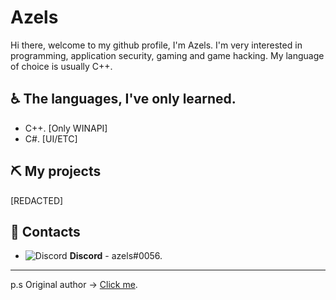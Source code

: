 # Azels
Hi there, welcome to my github profile, I'm Azels. I'm very interested in programming, application security, gaming and game hacking. My language of choice is usually C++.

## ♿ The languages, I've only learned.
* C++. [Only WINAPI]
* C#. [UI/ETC]

## ⛏ My projects
[REDACTED]

## 📖 Contacts
- ![Discord](https://i.imgur.com/002xgns.png) __Discord__ - azels#0056.

___
p.s Original author -> [Click me](https://github.com/sapphyrus/sapphyrus).
